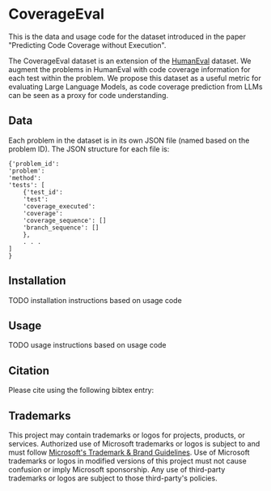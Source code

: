 # CoverageEval
This is the data and usage code for the dataset introduced in the paper "Predicting Code Coverage without Execution".

The CoverageEval dataset is an extension of the [HumanEval](https://github.com/openai/human-eval) dataset. We augment the problems in HumanEval with code coverage information for each test within the problem. We propose this dataset as a useful metric for evaluating Large Language Models, as code coverage prediction from LLMs can be seen as a proxy for code understanding. 

## Data
Each problem in the dataset is in its own JSON file (named based on the problem ID). The JSON structure for each file is:
```
{'problem_id': 
'problem':
'method': 
'tests': [
    {'test_id':
    'test':
    'coverage_executed':
    'coverage':
    'coverage_sequence': []
    'branch_sequence': []
    },
    . . .
]
}
```

## Installation
TODO installation instructions based on usage code

## Usage
TODO usage instructions based on usage code

## Citation
Please cite using the following bibtex entry:


## Trademarks

This project may contain trademarks or logos for projects, products, or services. Authorized use of Microsoft 
trademarks or logos is subject to and must follow 
[Microsoft's Trademark & Brand Guidelines](https://www.microsoft.com/en-us/legal/intellectualproperty/trademarks/usage/general).
Use of Microsoft trademarks or logos in modified versions of this project must not cause confusion or imply Microsoft sponsorship.
Any use of third-party trademarks or logos are subject to those third-party's policies.
